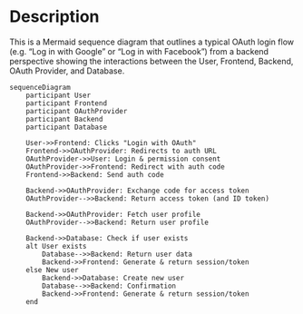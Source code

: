 # Description
This is a Mermaid sequence diagram that outlines a typical OAuth login flow (e.g. “Log in with Google” or “Log in with Facebook”) from a backend perspective showing the interactions between the User, Frontend, Backend, OAuth Provider, and Database.

```mermaid
sequenceDiagram
    participant User
    participant Frontend
    participant OAuthProvider
    participant Backend
    participant Database

    User->>Frontend: Clicks "Login with OAuth"
    Frontend->>OAuthProvider: Redirects to auth URL
    OAuthProvider->>User: Login & permission consent
    OAuthProvider->>Frontend: Redirect with auth code
    Frontend->>Backend: Send auth code

    Backend->>OAuthProvider: Exchange code for access token
    OAuthProvider-->>Backend: Return access token (and ID token)

    Backend->>OAuthProvider: Fetch user profile
    OAuthProvider-->>Backend: Return user profile

    Backend->>Database: Check if user exists
    alt User exists
        Database-->>Backend: Return user data
        Backend->>Frontend: Generate & return session/token
    else New user
        Backend->>Database: Create new user
        Database-->>Backend: Confirmation
        Backend->>Frontend: Generate & return session/token
    end
```
